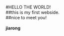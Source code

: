 #HELLO THE WORLD! <br>
##this is my first webside.<br>
##nice to meet you!<br>
<br>
<strong> jiarong </strong>
